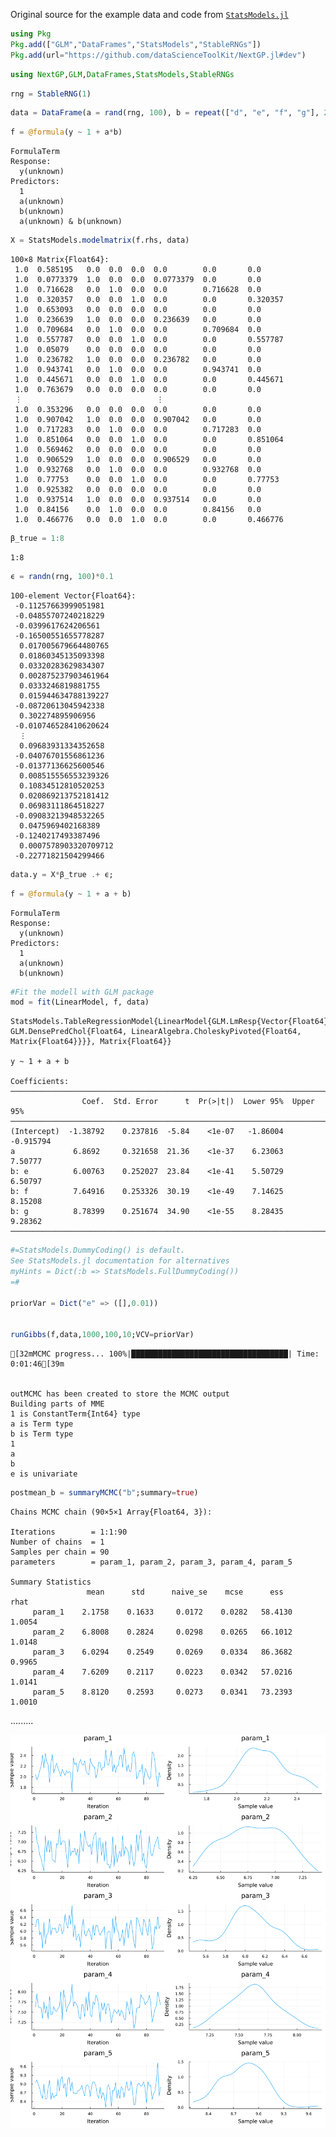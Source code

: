 
Original source for the example data and code from [`StatsModels.jl`](https://juliastats.org/StatsModels.jl/latest/formula/#Fitting-a-model-from-a-formula)

```julia
using Pkg
Pkg.add(["GLM","DataFrames","StatsModels","StableRNGs"])
Pkg.add(url="https://github.com/dataScienceToolKit/NextGP.jl#dev")
```

```julia
using NextGP,GLM,DataFrames,StatsModels,StableRNGs
```

```julia
rng = StableRNG(1)
```

```julia
data = DataFrame(a = rand(rng, 100), b = repeat(["d", "e", "f", "g"], 25))
```

```julia
f = @formula(y ~ 1 + a*b)
```

    FormulaTerm
    Response:
      y(unknown)
    Predictors:
      1
      a(unknown)
      b(unknown)
      a(unknown) & b(unknown)


```julia
X = StatsModels.modelmatrix(f.rhs, data)
```




    100×8 Matrix{Float64}:
     1.0  0.585195   0.0  0.0  0.0  0.0        0.0       0.0
     1.0  0.0773379  1.0  0.0  0.0  0.0773379  0.0       0.0
     1.0  0.716628   0.0  1.0  0.0  0.0        0.716628  0.0
     1.0  0.320357   0.0  0.0  1.0  0.0        0.0       0.320357
     1.0  0.653093   0.0  0.0  0.0  0.0        0.0       0.0
     1.0  0.236639   1.0  0.0  0.0  0.236639   0.0       0.0
     1.0  0.709684   0.0  1.0  0.0  0.0        0.709684  0.0
     1.0  0.557787   0.0  0.0  1.0  0.0        0.0       0.557787
     1.0  0.05079    0.0  0.0  0.0  0.0        0.0       0.0
     1.0  0.236782   1.0  0.0  0.0  0.236782   0.0       0.0
     1.0  0.943741   0.0  1.0  0.0  0.0        0.943741  0.0
     1.0  0.445671   0.0  0.0  1.0  0.0        0.0       0.445671
     1.0  0.763679   0.0  0.0  0.0  0.0        0.0       0.0
     ⋮                              ⋮                    
     1.0  0.353296   0.0  0.0  0.0  0.0        0.0       0.0
     1.0  0.907042   1.0  0.0  0.0  0.907042   0.0       0.0
     1.0  0.717283   0.0  1.0  0.0  0.0        0.717283  0.0
     1.0  0.851064   0.0  0.0  1.0  0.0        0.0       0.851064
     1.0  0.569462   0.0  0.0  0.0  0.0        0.0       0.0
     1.0  0.906529   1.0  0.0  0.0  0.906529   0.0       0.0
     1.0  0.932768   0.0  1.0  0.0  0.0        0.932768  0.0
     1.0  0.77753    0.0  0.0  1.0  0.0        0.0       0.77753
     1.0  0.925382   0.0  0.0  0.0  0.0        0.0       0.0
     1.0  0.937514   1.0  0.0  0.0  0.937514   0.0       0.0
     1.0  0.84156    0.0  1.0  0.0  0.0        0.84156   0.0
     1.0  0.466776   0.0  0.0  1.0  0.0        0.0       0.466776




```julia
β_true = 1:8
```

    1:8

```julia
ϵ = randn(rng, 100)*0.1
```
    100-element Vector{Float64}:
     -0.11257663999051981
     -0.04855707240218229
     -0.0399617624206561
     -0.16500551655778287
      0.017005679664480765
      0.01860345135093398
      0.03320283629834307
      0.002875237903461964
      0.0333246819881755
      0.015944634788139227
     -0.08720613045942338
      0.302274895906956
     -0.010746528410620624
      ⋮
      0.09683931334352658
     -0.04076701556861236
     -0.01377136625600546
      0.008515556553239326
      0.10834512810520253
      0.020869213752181412
      0.06983111864518227
     -0.09083213948532265
      0.0475969402168389
     -0.1240217493387496
      0.0007578903320709712
     -0.22771821504299466




```julia
data.y = X*β_true .+ ϵ;
```

```julia
f = @formula(y ~ 1 + a + b)
```

    FormulaTerm
    Response:
      y(unknown)
    Predictors:
      1
      a(unknown)
      b(unknown)




```julia
#Fit the modell with GLM package
mod = fit(LinearModel, f, data)
```
    StatsModels.TableRegressionModel{LinearModel{GLM.LmResp{Vector{Float64}}, GLM.DensePredChol{Float64, LinearAlgebra.CholeskyPivoted{Float64, Matrix{Float64}}}}, Matrix{Float64}}
    
    y ~ 1 + a + b
    
    Coefficients:
    ────────────────────────────────────────────────────────────────────────
                    Coef.  Std. Error      t  Pr(>|t|)  Lower 95%  Upper 95%
    ────────────────────────────────────────────────────────────────────────
    (Intercept)  -1.38792    0.237816  -5.84    <1e-07   -1.86004  -0.915794
    a             6.8692     0.321658  21.36    <1e-37    6.23063   7.50777
    b: e          6.00763    0.252027  23.84    <1e-41    5.50729   6.50797
    b: f          7.64916    0.253326  30.19    <1e-49    7.14625   8.15208
    b: g          8.78399    0.251674  34.90    <1e-55    8.28435   9.28362
    ────────────────────────────────────────────────────────────────────────


```julia
#=StatsModels.DummyCoding() is default. 
See StatsModels.jl documentation for alternatives
myHints = Dict(:b => StatsModels.FullDummyCoding())
=#

priorVar = Dict("e" => ([],0.01))


runGibbs(f,data,1000,100,10;VCV=priorVar)
```

    [32mMCMC progress... 100%|███████████████████████████████████| Time: 0:01:46[39m


    outMCMC has been created to store the MCMC output
    Building parts of MME
    1 is ConstantTerm{Int64} type
    a is Term type
    b is Term type
    1
    a
    b
    e is univariate


```julia
postmean_b = summaryMCMC("b";summary=true)
```


    Chains MCMC chain (90×5×1 Array{Float64, 3}):
    
    Iterations        = 1:1:90
    Number of chains  = 1
    Samples per chain = 90
    parameters        = param_1, param_2, param_3, param_4, param_5
    
    Summary Statistics
                     mean      std      naive_se    mcse      ess       rhat
         param_1    2.1758    0.1633     0.0172    0.0282   58.4130    1.0054
         param_2    6.8008    0.2824     0.0298    0.0265   66.1012    1.0148
         param_3    6.0294    0.2549     0.0269    0.0334   86.3682    0.9965
         param_4    7.6209    0.2117     0.0223    0.0342   57.0216    1.0141
         param_5    8.8120    0.2593     0.0273    0.0341   73.2393    1.0010
    
 .........




![svg](output_17_1.svg)


